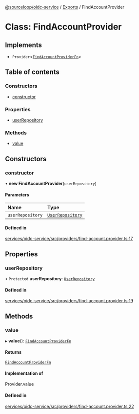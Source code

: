 [@sourceloop/oidc-service](../README.md) / [Exports](../modules.md) / FindAccountProvider

# Class: FindAccountProvider

## Implements

- `Provider`<[`FindAccountProviderFn`](../modules.md#findaccountproviderfn)\>

## Table of contents

### Constructors

- [constructor](FindAccountProvider.md#constructor)

### Properties

- [userRepository](FindAccountProvider.md#userrepository)

### Methods

- [value](FindAccountProvider.md#value)

## Constructors

### constructor

• **new FindAccountProvider**(`userRepository`)

#### Parameters

| Name | Type |
| :------ | :------ |
| `userRepository` | [`UserRepository`](UserRepository.md) |

#### Defined in

[services/oidc-service/src/providers/find-account.provider.ts:17](https://github.com/sourcefuse/loopback4-microservice-catalog/blob/53060ad88/services/oidc-service/src/providers/find-account.provider.ts#L17)

## Properties

### userRepository

• `Protected` **userRepository**: [`UserRepository`](UserRepository.md)

#### Defined in

[services/oidc-service/src/providers/find-account.provider.ts:19](https://github.com/sourcefuse/loopback4-microservice-catalog/blob/53060ad88/services/oidc-service/src/providers/find-account.provider.ts#L19)

## Methods

### value

▸ **value**(): [`FindAccountProviderFn`](../modules.md#findaccountproviderfn)

#### Returns

[`FindAccountProviderFn`](../modules.md#findaccountproviderfn)

#### Implementation of

Provider.value

#### Defined in

[services/oidc-service/src/providers/find-account.provider.ts:22](https://github.com/sourcefuse/loopback4-microservice-catalog/blob/53060ad88/services/oidc-service/src/providers/find-account.provider.ts#L22)
